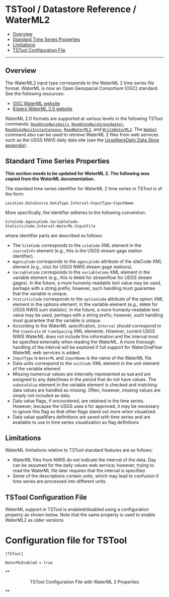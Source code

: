 # TSTool / Datastore Reference / WaterML2 #

* [Overview](#overview)
* [Standard Time Series Properties](#standard-time-series-properties)
* [Limitations](#limitations)
* [TSTool Configuration File](#tstool-configuration-file)

--------------

## Overview ##

The WaterML2 input type corresponds to the WaterML 2 time series file format.
WaterML is now an Open Geospacial Consortium (OGC) standard.  See the following resources:

* [OGC WaterML website](http://www.opengeospatial.org/standards/waterml)
* [Kisters WaterML 2.0 website](http://www.waterml2.org/)

WaterML 2.0 formats are supported at various levels in the following TSTool commands:
[`ReadUsgsNwisDaily`](../../command-ref/ReadUsgsNwisDaily/ReadUsgsNwisDaily.md),
[`ReadUsgsNwisGroundwater`](../../command-ref/ReadUsgsNwisGroundwater/ReadUsgsNwisGroundwater.md),
[`ReadUsgsNwisInstantaneous`](../../command-ref/ReadUsgsNwisInstantaneous/ReadUsgsNwisInstantaneous.md),
[`ReadWaterML2`](../../command-ref/ReadWaterML2/ReadWaterML2.md),
and [`WriteWaterML2`](../../command-ref/WriteWaterML2/WriteWaterML2.md).
The [`WebGet`](../../command-ref/WebGet/WebGet.md) command also can be used to
retrieve WaterML 2 files from web services such as the USGS NWIS daily data site (see the [UsgsNwisDaily Data Store appendix](../USGS-NWIS-Daily/USGS-NWIS-Daily.md)).

## Standard Time Series Properties ##

**This section needs to be updated for WaterML 2.  The following was copied from the WaterML documentation.**

The standard time series identifier for WaterML 2 time series in TSTool is of the form:

```
Location.DataSource.DataType.Interval~InputType~InputName
```

More specifically, the identifier adheres to the following convention:

```
SiteCode.AgencyCode.VariableCode-StatisticCode.Interval~WaterML~InputFile
```

where identifier parts are described as follows:

* The `SiteCode` corresponds to the `siteCode` XML element in the `sourceInfo` element (e.g., this is the USGS stream gage station identifier).
* `AgencyCode` corresponds to the `agencyCode` attribute of the siteCode XML element (e.g., `USGS` for USGS NWIS stream gage stations).
* `VariableCode` corresponds to the `variableCode` XML element in the variable element
(e.g., this is `00060` for streamflow for USGS stream gages).
In the future, a more humanly-readable text value may be used, perhaps with a string prefix;
however, such handling must guarantee that the variable is unique.
* `StatisticCode` corresponds to the `optionCode` attribute of the option XML element in the options element,
in the variable element (e.g., `00006` for USGS NWIS sum statistic).
In the future, a more humanly-readable text value may be used, perhaps with a string prefix;
however, such handling must guarantee that the variable is unique.
* According to the WaterML specification, `Interval` should correspond to the `timeScale` or `timeSpacing` XML elements.
However, current USGS NWIS WaterML does not include this information and the interval
must be specified externally when reading the WaterML.
A more thorough handling of the interval will be explored if full support for WaterOneFlow WaterML web services is added.
* `InputType` is `WaterML` and `InputName` is the name of the WaterML file.
* Data units correspond to the `unitCode` XML element in the unit element of the variable element
* Missing numerical values are internally represented as `NaN` and are
assigned to any date/times in the period that do not have values.
The `noDataValue` element in the variable element is checked
and matching data values are handled as missing.
Often, however, missing values are simply not included as data.
* Data value flags, if encountered, are retained in the time series.
However, because the USGS uses `A` for approved, it may be necessary to
ignore this flag so that other flags stand out more when visualized.
* Data value qualifiers definitions are saved with time series
and are available to use in time series visualization as flag definitions

## Limitations ##

WaterML limitations relative to TSTool standard features are as follows:

* WaterML files from NWIS do not indicate the interval of the data.
Day can be assumed for the daily values web service; however,
trying to read the WaterML file later requires that the interval is specified.
* Some of the descriptions contain units,
which may lead to confusion if time series are processed into different units.

## TSTool Configuration File ##

WaterML support in TSTool is enabled/disabled using a configuration property as shown below.
Note that the same property is used to enable WaterML2 as older versions.

# Configuration file for TSTool

```
[TSTool]

WaterMLEnabled = true
```
**<p style="text-align: center;">
TSTool Configuration File with WaterML 2 Properties
</p>**
